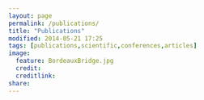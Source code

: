 ```yaml
---
layout: page
permalink: /publications/
title: "Publications"
modified: 2014-05-21 17:25
tags: [publications,scientific,conferences,articles]
image:
  feature: BordeauxBridge.jpg
  credit: 
  creditlink: 
share: 
---
```


